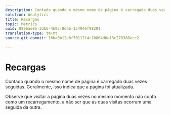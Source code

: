 ```yaml
---
description: Contado quando o mesmo nome de página é carregado duas vezes seguidas. Geralmente, isso indica que a página foi atualizada.
solution: Analytics
title: Recargas
topic: Metrics
uuid: 0896ae8b-3db6-4b95-8dab-134946f98201
translation-type: tm+mt
source-git-commit: 16ba0b12e0f70112f4c10804d0a13c278388ecc2

---
```



# Recargas

Contado quando o mesmo nome de página é carregado duas vezes seguidas. Geralmente, isso indica que a página foi atualizada.

Observe que visitar a página duas vezes no mesmo momento não conta como um recarregamento, a não ser que as duas visitas ocorram uma seguida da outra.
